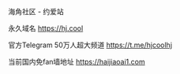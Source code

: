 海角社区 - 约爱站

永久域名 https://hj.cool

官方Telegram 50万人超大频道
https://t.me/hjcoolhj

当前国内免fan墙地址
https://haijiaoai1.com
